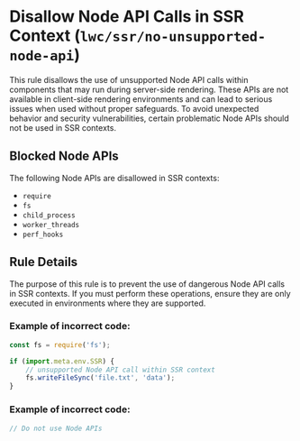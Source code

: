 # Disallow Node API Calls in SSR Context (`lwc/ssr/no-unsupported-node-api`)

This rule disallows the use of unsupported Node API calls within components that may run during server-side rendering. These APIs are not available in client-side rendering environments and can lead to serious issues when used without proper safeguards. To avoid unexpected behavior and security vulnerabilities, certain problematic Node APIs should not be used in SSR contexts.

## Blocked Node APIs

The following Node APIs are disallowed in SSR contexts:

-   `require`
-   `fs`
-   `child_process`
-   `worker_threads`
-   `perf_hooks`

## Rule Details

The purpose of this rule is to prevent the use of dangerous Node API calls in SSR contexts. If you must perform these operations, ensure they are only executed in environments where they are supported.

### Example of **incorrect** code:

```js
const fs = require('fs');

if (import.meta.env.SSR) {
    // unsupported Node API call within SSR context
    fs.writeFileSync('file.txt', 'data');
}
```

### Example of **incorrect** code:

```js
// Do not use Node APIs
```

